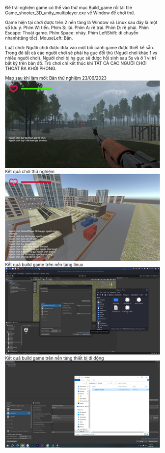 Để trải nghiệm game có thể vào thử mục Build_game rồi tải file Game_shooter_3D_unity_multiplayer.exe về Window để chơi thử.

Game hiện tại chơi được trên 2 nền tảng là Window và Linux sau đây là một số lưu ý.
Phím W: tiến.
Phím S: lùi.
Phím A: rẽ trái.
Phím D: rẽ phải.
Phím Escape: Thoát game.
Phím Space: nhảy.
Phím LeftShift: di chuyển nhanh(tăng tốc).
MouseLeft: Bắn.

Luật chơi: Người chơi được đưa vào một bối cảnh game được thiết kế sẵn. Trong đó tất cả các người chơi sẽ phải hạ gục đối thủ (Người chơi khác 1 vs nhiều người chơi). Người chơi bị hạ gục sẽ được hồi sinh sau 5s và ở 1 vị trí bất kỳ trên bản đồ. Trò chơi chỉ kết thúc khi TẤT CẢ CÁC NGƯỜI CHƠI THOÁT RA KHỎI PHÒNG.  

Map sau khi làm mới: Bản thử nghiệm 23/06/2023
![Alt text](img/update_map.png)
Kết quả chơi thử nghiệm
![Alt text](img/image.png)
Kết quả build game trên nền tảng linux
![Alt text](img/Build_game.png)
Kết quả build game trên nền tảng thiết bị di động
![Alt text](img/Di_dong.png)

